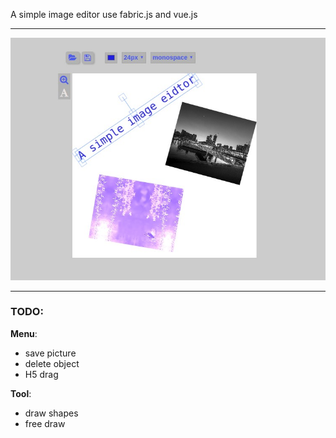 A simple image editor use fabric.js and vue.js

----
![screenshot](./asset/image-editor.jpg)

---

### TODO:

**Menu**:
- save picture
- delete object
- H5 drag

**Tool**:
- draw shapes
- free draw

